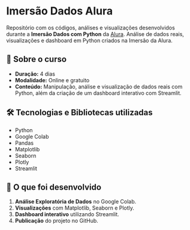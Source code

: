 # Imersão Dados Alura
Repositório com os códigos, análises e visualizações desenvolvidos durante a **Imersão Dados com Python** da [Alura](https://www.alura.com.br/).
Análise de dados reais, visualizações e dashboard em Python criados na Imersão da Alura.

## 📅 Sobre o curso
- **Duração:** 4 dias
- **Modalidade:** Online e gratuito
- **Conteúdo:** Manipulação, análise e visualização de dados reais com Python, além da criação de um dashboard interativo com Streamlit.

## 🛠 Tecnologias e Bibliotecas utilizadas
- Python
- Google Colab
- Pandas
- Matplotlib
- Seaborn
- Plotly
- Streamlit

## 📌 O que foi desenvolvido
1. **Análise Exploratória de Dados** no Google Colab.
2. **Visualizações** com Matplotlib, Seaborn e Plotly.
3. **Dashboard interativo** utilizando Streamlit.
4. **Publicação** do projeto no GitHub.

